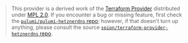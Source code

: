 > This provider is a derived work of the [Terraform Provider](https://github.com/spion/terraform-provider-hetznerdns)
> distributed under [MPL 2.0](https://www.mozilla.org/en-US/MPL/2.0/). If you encounter a bug or missing feature,
> first check the [`pulumi/pulumi-hetznerdns` repo](https://github.com/pulumi/pulumi-hetznerdns/issues); however, if that doesn't turn up anything,
> please consult the source [`spion/terraform-provider-hetznerdns` repo](https://github.com/spion/terraform-provider-hetznerdns/issues).